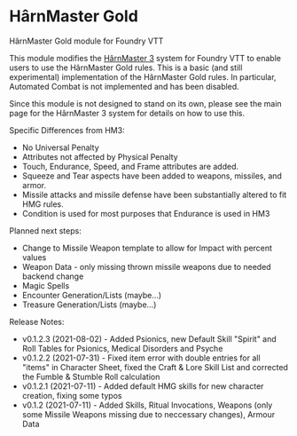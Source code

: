 # H&acirc;rnMaster Gold
H&acirc;rnMaster Gold module for Foundry VTT

This module modifies the [H&acirc;rnMaster 3](https://foundryvtt.com/packages/hm3) system for Foundry VTT
to enable users to use the H&acirc;rnMaster Gold rules.  This is a basic (and still experimental) implementation
of the H&acirc;rnMaster Gold rules.  In particular, Automated Combat is not implemented and has been disabled.

Since this module is not designed to stand on its own, please see the main page for the H&acirc;rnMaster 3 system
for details on how to use this.

Specific Differences from HM3:
* No Universal Penalty
* Attributes not affected by Physical Penalty
* Touch, Endurance, Speed, and Frame attributes are added.
* Squeeze and Tear aspects have been added to weapons, missiles, and armor.
* Missile attacks and missile defense have been substantially altered to fit HMG rules.
* Condition is used for most purposes that Endurance is used in HM3

Planned next steps:
* Change to Missile Weapon template to allow for Impact with percent values
* Weapon Data - only missing thrown missile weapons due to needed backend change
* Magic Spells
* Encounter Generation/Lists (maybe...)
* Treasure Generation/Lists (maybe...)

Release Notes:
* v0.1.2.3 (2021-08-02) - Added Psionics, new Default Skill "Spirit" and Roll Tables for Psionics, Medical Disorders and Psyche
* v0.1.2.2 (2021-07-31) - Fixed item error with double entries for all "items" in Character Sheet, fixed the Craft & Lore Skill List and corrected the Fumble & Stumble Roll calculation
* v0.1.2.1 (2021-07-11) - Added default HMG skills for new character creation, fixing some typos
* v0.1.2 (2021-07-11) - Added Skills, Ritual Invocations, Weapons (only some Missile Weapons missing due to neccessary changes), Armour Data